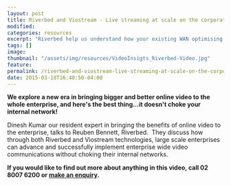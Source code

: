 ```yaml
---
layout: post
title: Riverbed and Viostream - Live streaming at scale on the corporate network
modified:
categories: resources
excerpt: "Riverbed help us understand how your existing WAN optimising infrastructure can be used to deliver high quality internal video streaming without choking the network"
tags: []
image:
thumbnail: "/assets/img/resources/VideoInsigts_Riverbed-Video.jpg"
feature:
permalink: /riverbed-and-viostream-live-streaming-at-scale-on-the-corporate-network
date: 2015-03-18T16:40:50-04:00
---
```


<div class="t-center video-containers mt-5 mb-5">
	<script src="https://publish.viostream.com/embed/ctoaztbriunzm"></script>
</div>

<b>We explore a new era in bringing bigger and better online video to the whole enterprise, and here's the best thing...it doesn't choke your internal network! </b>

Dinesh Kumar our resident expert in bringing the benefits of online video to the enterprise, talks to Reuben Bennett, Riverbed.  They discuss how through both Riverbed and Viostream technologies, large scale enterprises can advance and successfully implement enterprise wide video communications without choking their internal networks.

<strong>If you would like to find out more about anything in this video, call 02 8007 6200 or <a class="bodyLink" title="General Enquiry" href="/general-enquiry/">make an enquiry</a>.</strong>
